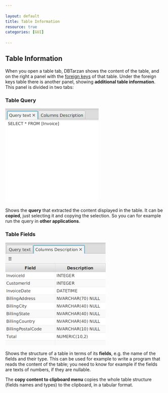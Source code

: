 ```yaml
---

layout: default
title: Table Information
resource: true
categories: [GUI]

---
```


## Table Information

When you open a table tab, DBTarzan shows the content of the table, and on the right a panel with the  [foreign keys](ForeignKeys) of that table.
Under the foreign keys table there is another panel, showing **additional table information**.
This panel is divided in two tabs:
  
### Table Query

![Table query](images/tableQuery.png)

Shows the **query** that extracted the content displayed in the table.
It can be **copied**, just selecting it and copying the selection.
So you can for example run the query in **other applications**.

### Table Fields

![Table fields](images/tableFields.png)

Shows the structure of a table in terms of its **fields**, e.g. the name of the fields and their type.
This can be used for example to write a program that reads the content of the table; 
you need to know for example if the fields are texts of numbers, if they are nullable.

The **copy content to clipboard menu** copies the whole table structure (fields names and types) to the clipboard, in a tabular format.